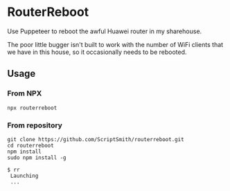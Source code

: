 # RouterReboot

Use Puppeteer to reboot the awful Huawei router in my sharehouse.

The poor little bugger isn't built to work with the number of WiFi clients that we have in this house, so it occasionally needs to be rebooted.

## Usage

### From NPX

```
npx routerreboot
```

### From repository
```
git clone https://github.com/ScriptSmith/routerreboot.git
cd routerreboot
npm install
sudo npm install -g
```

```
$ rr
 Launching
 ...
```
